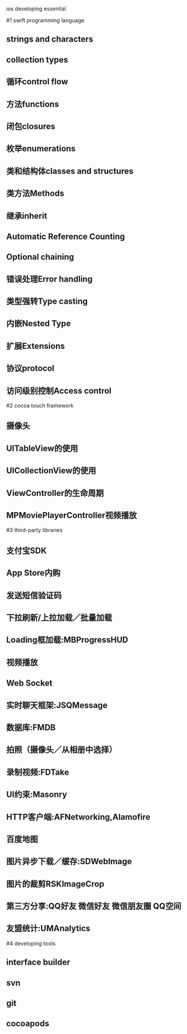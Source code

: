 ﻿ios developing essential

#1 swift programming language
##  strings and characters
##  collection types
##  循环control flow
##  方法functions
##  闭包closures
##  枚举enumerations
##  类和结构体classes and structures
##  类方法Methods
##  继承inherit
##  Automatic Reference Counting
##  Optional chaining
##  错误处理Error handling
##  类型强转Type casting
##  内嵌Nested Type
##  扩展Extensions
##  协议protocol
##  访问级别控制Access control

#2 cocoa touch  framework
##  摄像头
##  UITableView的使用
##  UICollectionView的使用
##  ViewController的生命周期
##  MPMoviePlayerController视频播放

#3 third-party libraries
##  支付宝SDK
##  App Store内购
##  发送短信验证码
##  下拉刷新/上拉加载／批量加载
##  Loading框加载:MBProgressHUD
##  视频播放
##  Web Socket
##  实时聊天框架:JSQMessage
##  数据库:FMDB
##  拍照（摄像头／从相册中选择）
##  录制视频:FDTake
##  UI约束:Masonry
##  HTTP客户端:AFNetworking,Alamofire
##  百度地图
##  图片异步下载／缓存:SDWebImage
##  图片的裁剪RSKImageCrop
##  第三方分享:QQ好友 微信好友 微信朋友圈 QQ空间
##  友盟统计:UMAnalytics

#4 developing tools
##  interface builder
##  svn
##  git
##  cocoapods
